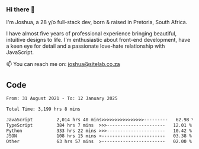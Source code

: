 ### Hi there 👋

I'm Joshua, a 28 y/o full-stack dev, born & raised in Pretoria, South Africa. 

I have almost five years of professional experience bringing beautiful, intuitive designs to life. I'm enthusiastic about front-end development, have a keen eye for detail and a passionate love-hate relationship with JavaScript.

📫 You can reach me on: joshua@sitelab.co.za

## **Code**

<!--START_SECTION:waka-->

```txt
From: 31 August 2021 - To: 12 January 2025

Total Time: 3,199 hrs 8 mins

JavaScript         2,014 hrs 40 mins>>>>>>>>>>>>>>>>---------   62.98 %
TypeScript         384 hrs 7 mins  >>>----------------------   12.01 %
Python             333 hrs 22 mins >>>----------------------   10.42 %
JSON               108 hrs 15 mins >------------------------   03.38 %
Other              63 hrs 57 mins  >------------------------   02.00 %
```

<!--END_SECTION:waka-->
